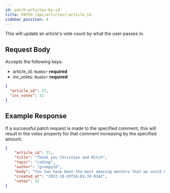 ```yaml
---
id: patch-articles-by-id
title: PATCH /api/articles/:article_id
sidebar_position: 4
---
```


This will update an article's vote count by what the user passes in.

## Request Body

Accepts the following keys:

- article_id: `Number` **required** 
- inc_votes: `Number` **required** 


```json
{
  "article_id": 37,
  "inc_votes": 32
}
```

## Example Response

If a successful patch request is made to the specified comment, this will result in the votes property for that comment increasing by the specified amount.

```json
{
	"article_id": 37,
	"title": "Thank you Christian and Mitch",
	"topic": "coding",
	"author": "grumpy19",
	"body": "You two have been the most amazing mentors that we could have ever asked for. On October 28th 2022 for the Northcoders August 30th Cohort, we have had to bid our two favourite mentors goodbye. However, goodbyes are only temporary and we will see you both again soon. All of the best for the future cohorts and more you two!",
	"created_at": "2022-10-29T16:01:34.834Z",
	"votes": 32
}
```